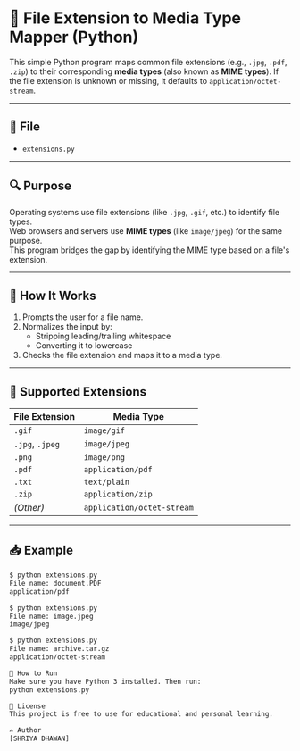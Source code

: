 # 🧩 File Extension to Media Type Mapper (Python)

This simple Python program maps common file extensions (e.g., `.jpg`, `.pdf`, `.zip`) to their corresponding **media types** (also known as **MIME types**). If the file extension is unknown or missing, it defaults to `application/octet-stream`.

---

## 📄 File

- `extensions.py`

---

## 🔍 Purpose

Operating systems use file extensions (like `.jpg`, `.gif`, etc.) to identify file types.  
Web browsers and servers use **MIME types** (like `image/jpeg`) for the same purpose.  
This program bridges the gap by identifying the MIME type based on a file's extension.

---

## 🧠 How It Works

1. Prompts the user for a file name.
2. Normalizes the input by:
   - Stripping leading/trailing whitespace
   - Converting it to lowercase
3. Checks the file extension and maps it to a media type.

---

## 🧮 Supported Extensions

| File Extension | Media Type              |
|----------------|--------------------------|
| `.gif`         | `image/gif`              |
| `.jpg`, `.jpeg`| `image/jpeg`             |
| `.png`         | `image/png`              |
| `.pdf`         | `application/pdf`        |
| `.txt`         | `text/plain`             |
| `.zip`         | `application/zip`        |
| *(Other)*      | `application/octet-stream` |

---

## 📥 Example

```bash
$ python extensions.py
File name: document.PDF
application/pdf

$ python extensions.py
File name: image.jpeg
image/jpeg

$ python extensions.py
File name: archive.tar.gz
application/octet-stream

🚀 How to Run
Make sure you have Python 3 installed. Then run:
python extensions.py

📜 License
This project is free to use for educational and personal learning.

✍️ Author
[SHRIYA DHAWAN]
